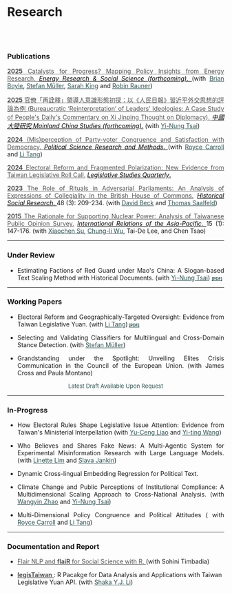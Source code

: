 # Research



<br/><br/>



<div style="text-align: left">

### Publications

<div style="text-align: justify">

<a href="https://doi.org/10.1016/j.erss.2025.103955" target="_blank" style="color: #515151;"> __2025__ Catalysts for Progress? Mapping Policy Insights from Energy Research. </a>  <a href="https://www.sciencedirect.com/journal/energy-research-and-social-science" target="_blank" style="color: black;">  _Energy Research & Social Science (forthcoming)_. </a>  (with <u><a href="https://brianpaulboyle.com" style="color: #2F4F4F;">Brian Boyle</a></u>, 
<u><a href="https://muellerstefan.net" style="color: #2F4F4F;">Stefan Müller</a></u>, <u><a href="https://sarahaking.net" style="color: #2F4F4F;">Sarah King</a></u> and <u><a href="https://robinrauner.com" style="color: #2F4F4F;">Robin Rauner</a></u>)<br>

<a href="" target="_blank" style="color: #515151;"> __2025__ 官僚「再詮釋」領導人意識形態初探：以《人民日報》習近平外交思想的評論為例 (Bureaucratic ‘Reinterpretation’ of Leaders’ Ideologies: A Case Study of People's Daily's Commentary on Xi Jinping Thought on Diplomacy). </a> <a href="http://mcs.nccu.edu.tw/CHINA_Eng/editor.html" target="_blank" style="color: black;">  _中國大陸研究 Mainland China Studies (forthcoming)_.</a>  (with <u><a href="https://www.ipsas.sinica.edu.tw/wp-content/uploads/2023/03/蔡儀儂CV_202303-1-1.pdf" style="color: #2F4F4F;">Yi-Nung Tsai</a></u>)

<a href="https://www.cambridge.org/core/journals/political-science-research-and-methods/article/misperception-of-party-congruence-and-satisfaction-with-democracy/48E409867105FD3737126E6FA05F13ED" target="_blank" style="color: #515151;"> __2024__ (Mis)perception of Party-voter Congruence and Satisfaction with Democracy. </a> </a> <a href="https://www.cambridge.org/core/journals/political-science-research-and-methods" target="_blank" style="color: black;">  _Political Science Research and Methods_. </a> (with <u><a href="#" style="color: #2F4F4F;">Royce Carroll</a></u> and <u><a href="https://sites.google.com/view/litang2020" style="color: #2F4F4F;">Li Tang</a></u>) <br>

<a href="https://onlinelibrary.wiley.com/doi/full/10.1111/lsq.12459" target="_blank" style="color: #515151;"> __2024__ Electoral Reform and Fragmented Polarization: New Evidence from Taiwan Legislative Roll Call.</a>  <a href="https://onlinelibrary.wiley.com/journal/19399162" target="_blank" style="color: black;">  _Legislative Studies Quarterly_. </a>  <br>

<a href="https://www.jstor.org/stable/27221360" target="_blank" style="color: #515151;"> __2023__ The Role of Rituals in Adversarial Parliaments: An Analysis of Expressions of Collegiality in the British House of Commons.</a>  <a href="https://www.gesis.org/en/hsr" target="_blank" style="color: black;">  _Historical Social Research_. </a> 48 (3): 209-234. (with <u><a href="https://www.uni-bamberg.de/comparpol/lehrstuhlteam/david-beck/" style="color: #2F4F4F;">David Beck</a></u> and <u><a href="https://www.uni-bamberg.de/vp-forschung/" style="color: #2F4F4F;">Thomas Saalfeld</a></u>) <br>

<a href="https://academic.oup.com/irap/article-abstract/15/1/147/2937074?redirectedFrom=fulltext" target="_blank" style="color: #515151;">__2015__ The Rationale for Supporting Nuclear Power: Analysis of Taiwanese Public Opinion Survey.</a>  <a href="https://academic.oup.com/irap" target="_blank" style="color: black;">  _International Relations of the Asia-Pacific_. </a>
 15 (1): 147-176. (with <u><a href="https://scholar.google.com/citations?user=RIYMCiwAAAAJ&hl=en" style="color: #2F4F4F;">Xiaochen Su</a></u>, <u><a href="https://www.ipsas.sinica.edu.tw/en/研究人員/吳重禮/" style="color: #2F4F4F;">Chung-li Wu</a></u>, Tai-De Lee, and Chen Tsao) <br>

</div>

<!-- <br/> -->

---

### Under Review

<div style="text-align: justify">


- Estimating Factions of Red Guard under Mao's China: A Slogan-based Text Scaling Method with Historical Documents. (with <u><a href="https://www.ipsas.sinica.edu.tw/wp-content/uploads/2023/03/蔡儀儂CV_202303-1-1.pdf" style="color: #2F4F4F;">Yi-Nung Tsai</a></u>) <span style="font-size: 9px;"> 
  <a href="https://www.dropbox.com/scl/fi/qgnvl3w1y5hbsaq168blb/Estimating_Factions_of_Red_Guard_under_Mao_s_China.pdf?rlkey=c6bxr3o3di34vooivgjb2blcf&st=b6d03vmv&dl=0" 
     style="color: #2F4F4F;" target="_blank">
    __[PDF]__ 
  </a>

</span>

</div>


<!-- 
### Review Article in Chinese

<div style="text-align: justify">

<a href="" target="_blank" style="color: #515151;"> __2025__ 官僚「再詮釋」領導人意識形態初探：以《人民日報》習近平外交思想的評論為例 (Bureaucratic ‘Reinterpretation’ of Leaders’ Ideologies: A Case Study of People's Daily's Commentary on Xi Jinping Thought on Diplomacy). </a> <a href="http://mcs.nccu.edu.tw/CHINA_Eng/editor.html" target="_blank" style="color: black;">  _中國大陸研究 Mainland China Studies (forthcoming)_.</a>  (with <u><a href="https://www.ipsas.sinica.edu.tw/wp-content/uploads/2023/03/蔡儀儂CV_202303-1-1.pdf" style="color: #2F4F4F;">Yi-Nung Tsai</a></u>)

</div> -->

---


### Working Papers

<div style="text-align: justify">
 
 <!-- <span style="font-size: 9px;">
<a href="https://www.dropbox.com/scl/fi/co0vftcpac1akfhutlnjx/Electoral_Systems_and_Geographically_Targeted.pdf?rlkey=639zkqpdblq94hsrw08qz38uy&st=1qmiaf7s&dl=0" style="color: #2F4F4F;" target="_blank">__[PDF]__</a>
</span> -->


- Electoral Reform and Geographically-Targeted Oversight: Evidence from Taiwan Legislative Yuan. (with <u><a href="https://sites.google.com/view/litang2020" style="color: #2F4F4F;">Li Tang</a></u>)<span style="font-size: 9px;"> <a href="https://www.dropbox.com/scl/fi/ppxruc9jgwrlnwdnoxaxb/Electoral_Systems_and_Geographically_Targeted.pdf?rlkey=pg9owrhasrancnqvbrghcdclb&st=i5sgiejd&dl=0" 
     style="color: #2F4F4F;" target="_blank">__[PDF]__</a>


- Selecting and Validating Classifiers for Multilingual and Cross-Domain Stance Detection. (with <u><a href="https://muellerstefan.net" style="color: #2F4F4F;">Stefan Müller</a></u>) <br>


<!-- - Shock Rhetoric: Local Exposure to Trade Shocks and Rhetorical Extremism in the US House of Representatives. (with <a href="https://www.zikai.li" style="color: #2F4F4F;"><u>Zikai Li</u></a>) <br> -->

- Grandstanding under the Spotlight: Unveiling Elites Crisis Communication in the Council of the European Union.  (with James Cross and Paula Montano) <br>

</div>



<div style="text-align: center">
    <a href="#" target="_blank" style="color: blue;"> </a>  
    <span style="font-size: small; color: #2F4F4F;"> Latest Draft Available Upon Request </span>
</div>

---

### In-Progress

<div style="text-align: justify">

- How Electoral Rules Shape Legislative Issue Attention: Evidence from Taiwan's Ministerial Interpellation (with <u><a href="https://sites.google.com/view/calvin-yuceng-liao/home" style="color: #2F4F4F;">Yu-Ceng Liao</a></u> and <u><a href="https://yitingw.com" style="color: #2F4F4F;">Yi-ting Wang</a></u>) <br>


- Who Believes and Shares Fake News: A Multi-Agentic System for Experimental Misinformation Research with Large Language Models. (with <u><a href="https://x.com/linettemlim" style="color: #2F4F4F;">Linette Lim</a></u> and <u><a href="https://sjankin.com" style="color: #2F4F4F;">Slava Jankin</a></u>) <br>


- Dynamic Cross-lingual Embedding Regression for Political Text. 

- Climate Change and Public Perceptions of Institutional Compliance: A Multidimensional Scaling Approach to Cross-National Analysis. (with <u><a href="https://www.ninedtp.ac.uk/wangyin-zhao-a-disaster-for-whom-the-conditional-impact-of-natural-disasters-on-civil-conflicts/" style="color: #2F4F4F;">Wangyin Zhao</a></u> and <u><a href="https://www.ipsas.sinica.edu.tw/wp-content/uploads/2023/03/蔡儀儂CV_202303-1-1.pdf" style="color: #2F4F4F;"> Yi-Nung Tsai</a></u>) <br>

-  Multi-Dimensional Policy Congruence and Political Attitudes ( with <u><a href="#" style="color: #2F4F4F;">Royce Carroll</a></u> and <u><a href="https://sites.google.com/view/litang2020" style="color: #2F4F4F;">Li Tang</a></u>)
  


<!-- - The Politics of Multiple Loyalties: (Cross-Lingual) Grandstanding and Policy Congruence in the European Parliament <br> -->


<!-- Natural Disasters and Authoritarian Compliance: Cross-National Evidence on Power and Value Perceptions -->

<!-- - Political Parties, Public Opinion, and Legislation on Cross-Strait Relations in Taiwan (with <u><a href="https://sites.google.com/view/calvin-yuceng-liao/home" style="color: #2F4F4F;">Yu-Ceng Liao</a></u> and <u><a href="https://politics.nccu.edu.tw/PageStaffing/Detail?fid=5227&id=1517" style="color: #2F4F4F;">Shing-Yuan Sheng</a></u>) <br> -->

<!-- - The Effect of Misperception on Election Voting: Evidence from a Field Experiment (with <u><a href="#" style="color: #2F4F4F;">Royce Carroll</a></u>, <u><a href="https://sites.google.com/view/litang2020" style="color: #2F4F4F;">Li Tang</a></u>, and <u><a href="https://sites.google.com/site/yinpenghui2008/home" style="color: #2F4F4F;">Penghui Yin</a></u>)  -->
    

</div>

---

### Documentation and Report

- <a href="https://davidycliao.github.io/flaiR/articles/tutorial.html#introduction" target="_blank" style="color: #515151;"> Flair NLP and __flaiR__  for Social Science with R. </a> (with Sohini Timbadia) <br>

<!-- - User Manual for <strong>legisTaiwan</strong> R Package with Taiwan Legislative Yuan API (with <u><a href="" style="color: #2F4F4F;">Shaka Y.J. Li</a></u>) <br>  -->

-  <a href="https://davidycliao.github.io/legisTaiwan/" target="_blank" style="color: #515151;">  __legisTaiwan__ </a> : R Pacakge for Data Analysis and Applications with Taiwan Legislative Yuan API.
</a> (with <u><a href="" style="color: #2F4F4F;">Shaka Y.J. Li</a></u>) <br>

